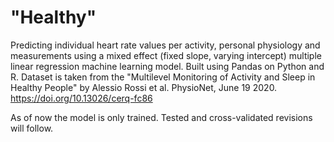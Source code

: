 # "Healthy"
 Predicting individual heart rate values per activity, personal physiology and measurements using 
 a mixed effect (fixed slope, varying intercept) multiple linear regression machine learning model.
 Built using Pandas on Python and R.
 Dataset is taken from the "Multilevel Monitoring of Activity and Sleep in Healthy People" 
 by Alessio Rossi et al. PhysioNet, June 19 2020.
 https://doi.org/10.13026/cerq-fc86
 
 As of now the model is only trained. Tested and cross-validated revisions will follow.
